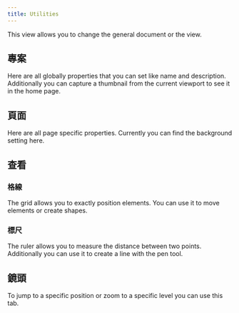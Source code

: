 ```yaml
---
title: Utilities
---
```


This view allows you to change the general document or the view.

## 專案

Here are all globally properties that you can set like name and description.
Additionally you can capture a thumbnail from the current viewport to see it in the home page.

## 頁面

Here are all page specific properties. Currently you can find the background setting here.

## 查看

### 格線

The grid allows you to exactly position elements. You can use it to move elements or create shapes.

### 標尺

The ruler allows you to measure the distance between two points. Additionally you can use it to create a line with the pen tool.

## 鏡頭

To jump to a specific position or zoom to a specific level you can use this tab.
